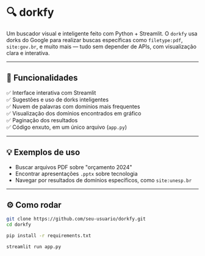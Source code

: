 # 🔍 dorkfy

Um buscador visual e inteligente feito com Python + Streamlit. O `dorkfy` usa dorks do Google para realizar buscas específicas como `filetype:pdf`, `site:gov.br`, e muito mais — tudo sem depender de APIs, com visualização clara e interativa.

---

## 🚀 Funcionalidades

✅ Interface interativa com Streamlit  
✅ Sugestões e uso de dorks inteligentes  
✅ Nuvem de palavras com domínios mais frequentes  
✅ Visualização dos domínios encontrados em gráfico  
✅ Paginação dos resultados  
✅ Código enxuto, em um único arquivo (`app.py`)

---

## 💡 Exemplos de uso

- Buscar arquivos PDF sobre "orçamento 2024"
- Encontrar apresentações `.pptx` sobre tecnologia
- Navegar por resultados de domínios específicos, como `site:unesp.br`

---

## ⚙️ Como rodar

```bash
git clone https://github.com/seu-usuario/dorkfy.git
cd dorkfy

pip install -r requirements.txt

streamlit run app.py
